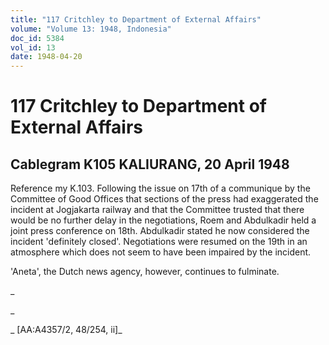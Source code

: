 ```yaml
---
title: "117 Critchley to Department of External Affairs"
volume: "Volume 13: 1948, Indonesia"
doc_id: 5384
vol_id: 13
date: 1948-04-20
---
```


# 117 Critchley to Department of External Affairs

## Cablegram K105 KALIURANG, 20 April 1948

Reference my K.103. Following the issue on 17th of a communique by the Committee of Good Offices that sections of the press had exaggerated the incident at Jogjakarta railway and that the Committee trusted that there would be no further delay in the negotiations, Roem and Abdulkadir held a joint press conference on 18th. Abdulkadir stated he now considered the incident 'definitely closed'. Negotiations were resumed on the 19th in an atmosphere which does not seem to have been impaired by the incident.

'Aneta', the Dutch news agency, however, continues to fulminate.

_

_

_ [AA:A4357/2, 48/254, ii]_
